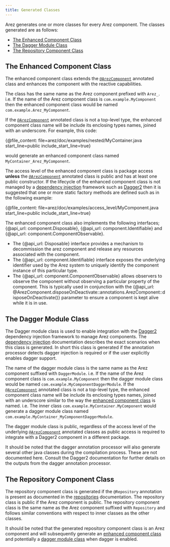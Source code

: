 ```yaml
---
title: Generated Classes
---
```


Arez generates one or more classes for every Arez component. The classes generated are as follows:

* [The Enhanced Component Class](#the-enhanced-component-class)
* [The Dagger Module Class](#the-dagger-module-class)
* [The Repository Component Class](#the-repository-component-class)

## The Enhanced Component Class

The enhanced component class extends the [`@ArezComponent`](at_arez_component.md) annotated class
and enhances the component with the reactive capabilities.

The class has the same name as the Arez component prefixed with `Arez_`. i.e. If the name of the
Arez component class is `com.example.MyComponent` then the enhanced component class would be named
`com.example.Arez_MyComponent`.

If the [`@ArezComponent`](at_arez_component.md) annotated class is not a top-level type, the enhanced
component class name will be include its enclosing types names, joined with an underscore. For example,
this code:

{@file_content: file=arez/doc/examples/nested/MyContainer.java start_line=public include_start_line=true}

would generate an enhanced component class named `MyContainer_Arez_MyComponent`.

The access level of the enhanced component class is package access **unless** the
[`@ArezComponent`](at_arez_component.md) annotated class is public and has at least one public constructor.
If the lifecycle of the enhanced component class is not managed by a [dependency injection](dependency_injection.md)
framework such as [Dagger2](https://google.github.io/dagger) then it is suggested that one or more static
factory methods are defined such as in the following example:

{@file_content: file=arez/doc/examples/access_level/MyComponent.java start_line=public include_start_line=true}

The enhanced component class also implements the following interfaces; {@api_url: component.Disposable},
{@api_url: component.Identifiable} and {@api_url: component.ComponentObservable}.

* The {@api_url: Disposable} interface provides a mechanism to decommission the arez component and release
  any resources associated with the component.
* The {@api_url: component.Identifiable} interface exposes the underlying identifier used by the Arez
  system to uniquely identify the component instance of this particular type.
* The {@api_url: component.ComponentObservable} allows observers to observe the component without
  observing a particular property of the component. This is typically used in conjunction with the
  {@api_url: @ArezComponent.disposeOnDeactivate::annotations.ArezComponent::disposeOnDeactivate()} parameter to ensure a component is kept
  alive while it is in use.

## The Dagger Module Class

The Dagger module class is used to enable integration with the [Dagger2](https://google.github.io/dagger)
dependency injection framework to manage Arez components. The [dependency injection](dependency_injection.md)
documentation describes the exact scenarios when this class is generated. In short this class is generated if the
annotation processor detects dagger injection is required or if the user explicitly enables dagger support.

The name of the dagger module class is the same name as the Arez component suffixed with `DaggerModule`. i.e. If
the name of the Arez component class is `com.example.MyComponent` then the dagger module class would be named
`com.example.MyComponentDaggerModule`. If the [`@ArezComponent`](at_arez_component.md) annotated class is not a
top-level type, the enhanced component class name will be include its enclosing types names, joined with an
underscore similar to the way the [enhanced component class](#the-enhanced-component-class) is named. i.e. The
inner class `com.example.MyContainer.MyComponent` would generate a dagger module class named
`com.example.MyContainer_MyComponentDaggerModule`.

The dagger module class is public, regardless of the access level of the underlying
[`@ArezComponent`](at_arez_component.md) annotated classes as public access is required to integrate with
a Dagger2 component in a different package.

It should be noted that the dagger annotation processor will also generate several other java classes during the
compilation process. These are not documented here. Consult the Dagger2 documentation for further details on the
outputs from the dagger annotation processor.

## The Repository Component Class

The repository component class is generated if the `@Repository` annotation is present as documented in the
[repositories](repositories.md) documentation. The repository class is public if the Arez component is public.
The repository component class is the same name as the Arez component suffixed with `Repository` and follows
similar conventions with respect to inner classes as the other classes.

It should be noted that the generated repository component class is an Arez component and will subsequently
generate an [enhanced component class](#the-enhanced-component-class) and potentially a
[dagger module class](#the-dagger-module-class) when dagger is enabled.
